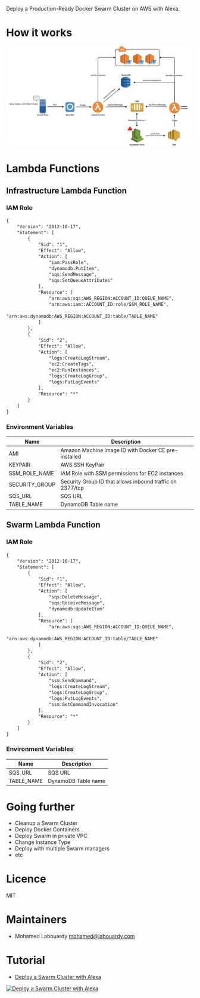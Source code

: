 Deploy a Production-Ready Docker Swarm Cluster on AWS with Alexa.

# How it works

<p align="center">
    <img src="schema.png" />
</p>

# Lambda Functions

## Infrastructure Lambda Function

### IAM Role

```
{
    "Version": "2012-10-17",
    "Statement": [
        {
            "Sid": "1",
            "Effect": "Allow",
            "Action": [
                "iam:PassRole",
                "dynamodb:PutItem",
                "sqs:SendMessage",
                "sqs:SetQueueAttributes"
            ],
            "Resource": [
                "arn:aws:sqs:AWS_REGION:ACCOUNT_ID:QUEUE_NAME",
                "arn:aws:iam::ACCOUNT_ID:role/SSM_ROLE_NAME",
                "arn:aws:dynamodb:AWS_REGION:ACCOUNT_ID:table/TABLE_NAME"
            ]
        },
        {
            "Sid": "2",
            "Effect": "Allow",
            "Action": [
                "logs:CreateLogStream",
                "ec2:CreateTags",
                "ec2:RunInstances",
                "logs:CreateLogGroup",
                "logs:PutLogEvents"
            ],
            "Resource": "*"
        }
    ]
}
```

### Environment Variables

| Name | Description |
| ---- | ----------- |
| AMI  | Amazon Machine Image ID with Docker CE pre-installed |
| KEYPAIR | AWS SSH KeyPair |
| SSM_ROLE_NAME | IAM Role with SSM permissions for EC2 instances |
| SECURITY_GROUP | Security Group ID that allows inbound traffic on 2377/tcp |
| SQS_URL | SQS URL |
| TABLE_NAME | DynamoDB Table name |

## Swarm Lambda Function

### IAM Role

```
{
    "Version": "2012-10-17",
    "Statement": [
        {
            "Sid": "1",
            "Effect": "Allow",
            "Action": [
                "sqs:DeleteMessage",
                "sqs:ReceiveMessage",
                "dynamodb:UpdateItem"
            ],
            "Resource": [
                "arn:aws:sqs:AWS_REGION:ACCOUNT_ID:QUEUE_NAME",
                "arn:aws:dynamodb:AWS_REGION:ACCOUNT_ID:table/TABLE_NAME"
            ]
        },
        {
            "Sid": "2",
            "Effect": "Allow",
            "Action": [
                "ssm:SendCommand",
                "logs:CreateLogStream",
                "logs:CreateLogGroup",
                "logs:PutLogEvents",
                "ssm:GetCommandInvocation"
            ],
            "Resource": "*"
        }
    ]
}
```

### Environment Variables

| Name | Description |
| ---- | ----------- |
| SQS_URL | SQS URL |
| TABLE_NAME | DynamoDB Table name |

# Going further

* Cleanup a Swarm Cluster
* Deploy Docker Containers
* Deploy Swarm in private VPC
* Change Instance Type
* Deploy with multiple Swarm managers
* etc

# Licence

MIT

# Maintainers

* Mohamed Labouardy <mohamed@labouardy.com>

# Tutorial

* [Deploy a Swarm Cluster with Alexa](http://www.blog.labouardy.com/deploy-a-swarm-cluster-with-alexa/)

[![Deploy a Swarm Cluster with Alexa](https://img.youtube.com/vi/Bd63NFmjLAo/0.jpg)](https://www.youtube.com/watch?v=Bd63NFmjLAo)
